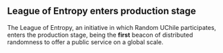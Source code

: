 ## League of Entropy enters production stage
The League of Entropy, an initiative in which Random UChile participates, enters the production stage, being the **first** beacon of distributed randomness to offer a public service on a global scale.